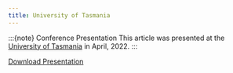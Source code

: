```yaml
---
title: University of Tasmania
---
```


:::{note} Conference Presentation
This article was presented at the [University of Tasmania]() in April, 2022.
:::

[Download Presentation](aabstract/presentation/heagy_2022_utasmania.pdf)
